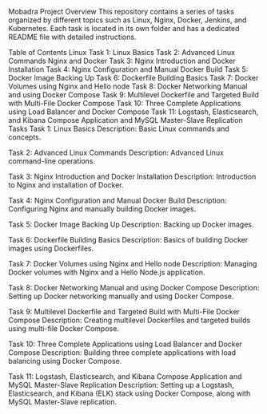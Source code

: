 Mobadra
Project Overview
This repository contains a series of tasks organized by different topics such as Linux, Nginx, Docker, Jenkins, and Kubernetes. Each task is located in its own folder and has a dedicated README file with detailed instructions.

Table of Contents
Linux
Task 1: Linux Basics
Task 2: Advanced Linux Commands
Nginx and Docker
Task 3: Nginx Introduction and Docker Installation
Task 4: Nginx Configuration and Manual Docker Build
Task 5: Docker Image Backing Up
Task 6: Dockerfile Building Basics
Task 7: Docker Volumes using Nginx and Hello node
Task 8: Docker Networking Manual and using Docker Compose
Task 9: Multilevel Dockerfile and Targeted Build with Multi-File Docker Compose
Task 10: Three Complete Applications using Load Balancer and Docker Compose
Task 11: Logstash, Elasticsearch, and Kibana Compose Application and MySQL Master-Slave Replication
Tasks
Task 1: Linux Basics
Description: Basic Linux commands and concepts.

Task 2: Advanced Linux Commands
Description: Advanced Linux command-line operations.

Task 3: Nginx Introduction and Docker Installation
Description: Introduction to Nginx and installation of Docker.

Task 4: Nginx Configuration and Manual Docker Build
Description: Configuring Nginx and manually building Docker images.

Task 5: Docker Image Backing Up
Description: Backing up Docker images.

Task 6: Dockerfile Building Basics
Description: Basics of building Docker images using Dockerfiles.

Task 7: Docker Volumes using Nginx and Hello node
Description: Managing Docker volumes with Nginx and a Hello Node.js application.

Task 8: Docker Networking Manual and using Docker Compose
Description: Setting up Docker networking manually and using Docker Compose.

Task 9: Multilevel Dockerfile and Targeted Build with Multi-File Docker Compose
Description: Creating multilevel Dockerfiles and targeted builds using multi-file Docker Compose.

Task 10: Three Complete Applications using Load Balancer and Docker Compose
Description: Building three complete applications with load balancing using Docker Compose.

Task 11: Logstash, Elasticsearch, and Kibana Compose Application and MySQL Master-Slave Replication
Description: Setting up a Logstash, Elasticsearch, and Kibana (ELK) stack using Docker Compose, along with MySQL Master-Slave replication.
